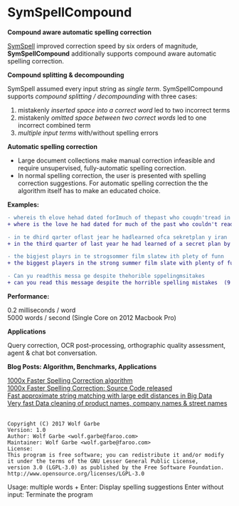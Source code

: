 # SymSpellCompound


__Compound aware automatic spelling correction__

[SymSpell](https://github.com/wolfgarbe/symspell) improved correction speed by six orders of magnitude, 
__SymSpellCompound__ additionally supports compound aware automatic spelling correction.

__Compound splitting & decompounding__

SymSpell assumed every input string as _single term_. SymSpellCompound supports _compound splitting / decompounding_ with three cases:
1. mistakenly _inserted space into a correct word_ led to two incorrect terms 
2. mistakenly _omitted space between two correct words_ led to one incorrect combined term
3. _multiple input terms_ with/without spelling errors

__Automatic spelling correction__

* Large document collections make manual correction infeasible and require unsupervised, fully-automatic spelling correction. 
* In normal spelling correction, the user is presented with spelling correction suggestions. For automatic spelling correction the the algorithm itself has to make an educated choice.

__Examples:__

```diff
- whereis th elove hehad dated forImuch of thepast who couqdn'tread in sixthgrade and ins pired him
+ where is the love he had dated for much of the past who couldn't read in sixth grade and inspired him  (9 edits)

- in te dhird qarter oflast jear he hadlearned ofca sekretplan y iran
+ in the third quarter of last year he had learned of a secret plan by iran  (10 edits)

- the bigjest playrs in te strogsommer film slatew ith plety of funn
+ the biggest players in the strong summer film slate with plenty of fun  (9 edits)

- Can yu readthis messa ge despite thehorible sppelingmsitakes
+ can you read this message despite the horrible spelling mistakes  (9 edits)
```

__Performance:__

0.2 milliseconds / word  
5000 words / second  (Single Core on 2012 Macbook Pro)

__Applications__

Query correction, OCR post-processing, orthographic quality assessment, agent & chat bot conversation.

__Blog Posts: Algorithm, Benchmarks, Applications__

[1000x Faster Spelling Correction algorithm](http://blog.faroo.com/2012/06/07/improved-edit-distance-based-spelling-correction/)<br>
[1000x Faster Spelling Correction: Source Code released](http://blog.faroo.com/2012/06/24/1000x-faster-spelling-correction-source-code-released/)<br>
[Fast approximate string matching with large edit distances in Big Data](http://blog.faroo.com/2015/03/24/fast-approximate-string-matching-with-large-edit-distances/)<br> 
[Very fast Data cleaning of product names, company names & street names](http://blog.faroo.com/2015/09/29/how-to-correct-company-names-street-names-product-names/) 
<br><br>

```
Copyright (C) 2017 Wolf Garbe
Version: 1.0
Author: Wolf Garbe <wolf.garbe@faroo.com>
Maintainer: Wolf Garbe <wolf.garbe@faroo.com>
License:
This program is free software; you can redistribute it and/or modify
it under the terms of the GNU Lesser General Public License, 
version 3.0 (LGPL-3.0) as published by the Free Software Foundation.
http://www.opensource.org/licenses/LGPL-3.0
```
Usage: multiple words + Enter:  Display spelling suggestions
       Enter without input:     Terminate the program

<br><br>
